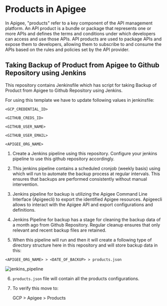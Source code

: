 # Products in Apigee

In Apigee, "products" refer to a key component of the API management platform. An API product is a bundle or package that represents one or more APIs and defines the terms and conditions under which developers can access and use those APIs. API products are used to package APIs and expose them to developers, allowing them to subscribe to and consume the APIs based on the rules and policies set by the API provider. 

## Taking Backup of Product from Apigee to Github Repository using Jenkins

This repository contains Jenkinsfile which has script for taking Backup of Product from Apigee to Github Repository using Jenkins.

For using this template we have to update following values in  jenkinsfile:

`<GCP_CREDENTIAL_ID>`

`<GITHUB_CREDS_ID>`

`<GITHUB_USER_NAME>`

`<GITHUB_USER_EMAIL>`

`<APIGEE_ORG_NAME>`
            
1. Create a Jenkins pipeline using this repository. Configure your jenkins pipeline to use this github repository accordingly.

2. This jenkins pipeline contains a scheduled cronjob (weekly basis) using which will run to automate the backup process at regular intervals. This ensures that backups are performed consistently without manual intervention.

3. Jenkins pipeline for backup is utilizing the Apigee Command Line Interface (Apigeecli) to export the identified Apigee resources. Apigeecli allows to interact with the Apigee API and export configurations and definitions.

4. Jenkins Pipeline for backup has a stage for cleaning the backup data of a month ago from Github Repository. Regular cleanup ensures that only relevant and recent backup files are retained.

5. When this pipeline will run and then it will create a following type of directory structure here in this repository and will store backup data in this:

`<APIGEE_ORG_NAME> > <DATE_OF_BACKUP> > products.json`

![jenkins_pipeline](https://i.postimg.cc/VLy9N8Bj/download-2.png)


6. `products.json` file will contain all the products configurations.

7. To verify this move to:

   GCP > Apigee > Products

